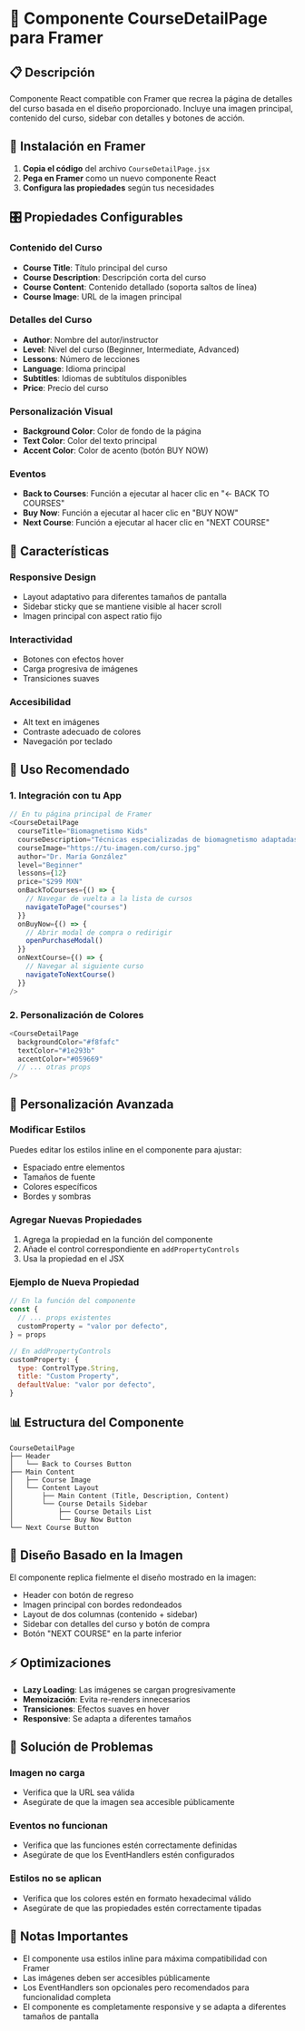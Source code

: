 # 🎨 Componente CourseDetailPage para Framer

## 📋 **Descripción**

Componente React compatible con Framer que recrea la página de detalles del curso basada en el diseño proporcionado. Incluye una imagen principal, contenido del curso, sidebar con detalles y botones de acción.

## 🚀 **Instalación en Framer**

1. **Copia el código** del archivo `CourseDetailPage.jsx`
2. **Pega en Framer** como un nuevo componente React
3. **Configura las propiedades** según tus necesidades

## 🎛️ **Propiedades Configurables**

### **Contenido del Curso**
- **Course Title**: Título principal del curso
- **Course Description**: Descripción corta del curso
- **Course Content**: Contenido detallado (soporta saltos de línea)
- **Course Image**: URL de la imagen principal

### **Detalles del Curso**
- **Author**: Nombre del autor/instructor
- **Level**: Nivel del curso (Beginner, Intermediate, Advanced)
- **Lessons**: Número de lecciones
- **Language**: Idioma principal
- **Subtitles**: Idiomas de subtítulos disponibles
- **Price**: Precio del curso

### **Personalización Visual**
- **Background Color**: Color de fondo de la página
- **Text Color**: Color del texto principal
- **Accent Color**: Color de acento (botón BUY NOW)

### **Eventos**
- **Back to Courses**: Función a ejecutar al hacer clic en "← BACK TO COURSES"
- **Buy Now**: Función a ejecutar al hacer clic en "BUY NOW"
- **Next Course**: Función a ejecutar al hacer clic en "NEXT COURSE"

## 📱 **Características**

### **Responsive Design**
- Layout adaptativo para diferentes tamaños de pantalla
- Sidebar sticky que se mantiene visible al hacer scroll
- Imagen principal con aspect ratio fijo

### **Interactividad**
- Botones con efectos hover
- Carga progresiva de imágenes
- Transiciones suaves

### **Accesibilidad**
- Alt text en imágenes
- Contraste adecuado de colores
- Navegación por teclado

## 🎯 **Uso Recomendado**

### **1. Integración con tu App**
```javascript
// En tu página principal de Framer
<CourseDetailPage
  courseTitle="Biomagnetismo Kids"
  courseDescription="Técnicas especializadas de biomagnetismo adaptadas para el bienestar de los niños"
  courseImage="https://tu-imagen.com/curso.jpg"
  author="Dr. María González"
  level="Beginner"
  lessons={12}
  price="$299 MXN"
  onBackToCourses={() => {
    // Navegar de vuelta a la lista de cursos
    navigateToPage("courses")
  }}
  onBuyNow={() => {
    // Abrir modal de compra o redirigir
    openPurchaseModal()
  }}
  onNextCourse={() => {
    // Navegar al siguiente curso
    navigateToNextCourse()
  }}
/>
```

### **2. Personalización de Colores**
```javascript
<CourseDetailPage
  backgroundColor="#f8fafc"
  textColor="#1e293b"
  accentColor="#059669"
  // ... otras props
/>
```

## 🔧 **Personalización Avanzada**

### **Modificar Estilos**
Puedes editar los estilos inline en el componente para ajustar:
- Espaciado entre elementos
- Tamaños de fuente
- Colores específicos
- Bordes y sombras

### **Agregar Nuevas Propiedades**
1. Agrega la propiedad en la función del componente
2. Añade el control correspondiente en `addPropertyControls`
3. Usa la propiedad en el JSX

### **Ejemplo de Nueva Propiedad**
```javascript
// En la función del componente
const {
  // ... props existentes
  customProperty = "valor por defecto",
} = props

// En addPropertyControls
customProperty: {
  type: ControlType.String,
  title: "Custom Property",
  defaultValue: "valor por defecto",
}
```

## 📊 **Estructura del Componente**

```
CourseDetailPage
├── Header
│   └── Back to Courses Button
├── Main Content
│   ├── Course Image
│   └── Content Layout
│       ├── Main Content (Title, Description, Content)
│       └── Course Details Sidebar
│           ├── Course Details List
│           └── Buy Now Button
└── Next Course Button
```

## 🎨 **Diseño Basado en la Imagen**

El componente replica fielmente el diseño mostrado en la imagen:
- Header con botón de regreso
- Imagen principal con bordes redondeados
- Layout de dos columnas (contenido + sidebar)
- Sidebar con detalles del curso y botón de compra
- Botón "NEXT COURSE" en la parte inferior

## ⚡ **Optimizaciones**

- **Lazy Loading**: Las imágenes se cargan progresivamente
- **Memoización**: Evita re-renders innecesarios
- **Transiciones**: Efectos suaves en hover
- **Responsive**: Se adapta a diferentes tamaños

## 🐛 **Solución de Problemas**

### **Imagen no carga**
- Verifica que la URL sea válida
- Asegúrate de que la imagen sea accesible públicamente

### **Eventos no funcionan**
- Verifica que las funciones estén correctamente definidas
- Asegúrate de que los EventHandlers estén configurados

### **Estilos no se aplican**
- Verifica que los colores estén en formato hexadecimal válido
- Asegúrate de que las propiedades estén correctamente tipadas

## 📝 **Notas Importantes**

- El componente usa estilos inline para máxima compatibilidad con Framer
- Las imágenes deben ser accesibles públicamente
- Los EventHandlers son opcionales pero recomendados para funcionalidad completa
- El componente es completamente responsive y se adapta a diferentes tamaños de pantalla
